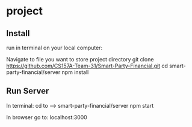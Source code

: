 # project

## Install

run in terminal on your local computer:

Navigate to file you want to store project directory
git clone https://github.com/CS157A-Team-31/Smart-Party-Financial.git
cd smart-party-financial/server
npm install

## Run Server

In terminal:
cd to --> smart-party-financial/server
npm start

In browser go to: localhost:3000
